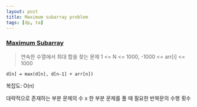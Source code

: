 ```yaml
---
layout: post
title: Maximum subarray problem
tags: [dp, ta]
---
```

### [Maximum Subarray](https://www.acmicpc.net/problem/10211)

> 연속한 수열에서 최대 합을 찾는 문제
> 1 <= N <= 1000, -1000 <= arr[i] <= 1000

`d[n] = max(d[n], d[n-1] + arr[n])`


복잡도: O(n) 

대략적으로 존재하는 부분 문제의 수 x 한 부분 문제를 풀 때 필요한 반복문의 수행 횟수
